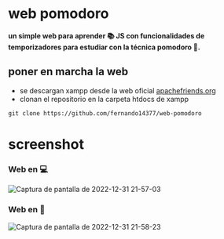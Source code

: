 # web pomodoro
**un simple web para aprender :books: JS con funcionalidades de temporizadores para estudiar con la técnica pomodoro :tomato:.**

## poner en marcha la web
* se descargan xampp desde la web oficial
[apachefriends.org]("https://www.apachefriends.org/es/")
* clonan el repositorio en la carpeta htdocs de xampp
```
git clone https://github.com/fernando14377/web-pomodoro

```

# screenshot

### Web en :computer:

![Captura de pantalla de 2022-12-31 21-57-03](https://user-images.githubusercontent.com/107710139/210158451-87649768-7774-4c61-be7e-e08223e024f4.png)


### Web en :iphone:

![Captura de pantalla de 2022-12-31 21-58-23](https://user-images.githubusercontent.com/107710139/210158467-4cce21f5-8adc-4b55-8b9b-b628e58d2744.png)
